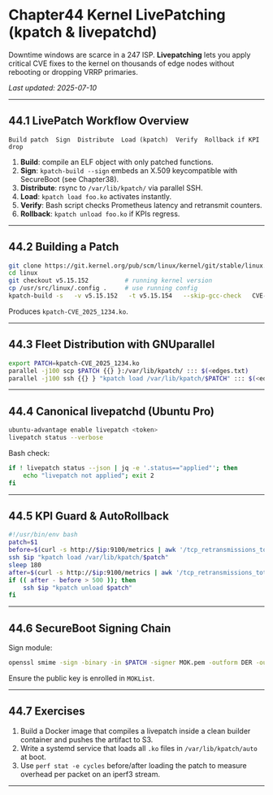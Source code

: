 
# Chapter44  Kernel LivePatching (kpatch & livepatchd)

Downtime windows are scarce in a 247 ISP. **Livepatching** lets you apply
critical CVE fixes to the kernel on thousands of edge nodes without rebooting
or dropping VRRP primaries.

_Last updated: 2025-07-10_

---

## 44.1  LivePatch Workflow Overview

```
Build patch  Sign  Distribute  Load (kpatch)  Verify  Rollback if KPI drop
```

1. **Build**: compile an ELF object with only patched functions.  
2. **Sign**: `kpatch-build --sign` embeds an X.509 keycompatible with SecureBoot (see Chapter38).  
3. **Distribute**: rsync to `/var/lib/kpatch/` via parallel SSH.  
4. **Load**: `kpatch load foo.ko` activates instantly.  
5. **Verify**: Bash script checks Prometheus latency and retransmit counters.  
6. **Rollback**: `kpatch unload foo.ko` if KPIs regress.

---

## 44.2  Building a Patch

```bash
git clone https://git.kernel.org/pub/scm/linux/kernel/git/stable/linux.git
cd linux
git checkout v5.15.152          # running kernel version
cp /usr/src/linux/.config .     # use running config
kpatch-build -s   -v v5.15.152   -t v5.15.154   --skip-gcc-check   CVE-2025-1234.patch
```

Produces `kpatch-CVE_2025_1234.ko`.

---

## 44.3  Fleet Distribution with GNUparallel

```bash
export PATCH=kpatch-CVE_2025_1234.ko
parallel -j100 scp $PATCH {{} }:/var/lib/kpatch/ ::: $(<edges.txt)
parallel -j100 ssh {{} } "kpatch load /var/lib/kpatch/$PATCH" ::: $(<edges.txt)
```

---

## 44.4  Canonical livepatchd (Ubuntu Pro)

```bash
ubuntu-advantage enable livepatch <token>
livepatch status --verbose
```

Bash check:

```bash
if ! livepatch status --json | jq -e '.status=="applied"'; then
    echo "livepatch not applied"; exit 2
fi
```

---

## 44.5  KPI Guard & AutoRollback

```bash
#!/usr/bin/env bash
patch=$1
before=$(curl -s http://$ip:9100/metrics | awk '/tcp_retransmissions_total/ {{print $2}}')
ssh $ip "kpatch load /var/lib/kpatch/$patch"
sleep 180
after=$(curl -s http://$ip:9100/metrics | awk '/tcp_retransmissions_total/ {{print $2}}')
if (( after - before > 500 )); then
    ssh $ip "kpatch unload $patch"
fi
```

---

## 44.6  SecureBoot Signing Chain

Sign module:

```bash
openssl smime -sign -binary -in $PATCH -signer MOK.pem -outform DER -out $PATCH.sig
```

Ensure the public key is enrolled in `MOKList`.

---

## 44.7  Exercises

1. Build a Docker image that compiles a livepatch inside a clean builder container and pushes the artifact to S3.  
2. Write a systemd service that loads all `.ko` files in `/var/lib/kpatch/auto` at boot.  
3. Use `perf stat -e cycles` before/after loading the patch to measure overhead per packet on an iperf3 stream.

---
